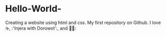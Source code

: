# Hello-World-
Creating a website using html and css.
My first repository on Github.
I love :coffee:, :'Injera with Dorowot':, and 🏊‍♂️:
